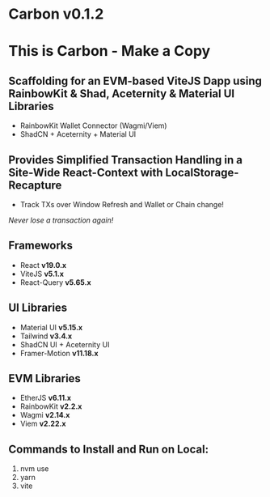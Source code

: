 # Carbon v0.1.2

# This is Carbon - Make a Copy

## Scaffolding for an EVM-based ViteJS Dapp using RainbowKit & Shad, Aceternity & Material UI Libraries

- RainbowKit Wallet Connector (Wagmi/Viem)
- ShadCN + Aceternity + Material UI

## Provides Simplified Transaction Handling in a Site-Wide React-Context with LocalStorage-Recapture
 - Track TXs over Window Refresh and Wallet or Chain change!

*Never lose a transaction again!*

## Frameworks
- React **v19.0.x**
- ViteJS **v5.1.x**
- React-Query **v5.65.x**

## UI Libraries
- Material UI **v5.15.x**
- Tailwind **v3.4.x**
- ShadCN UI + Aceternity UI
- Framer-Motion **v11.18.x**

## EVM Libraries
- EtherJS **v6.11.x**
- RainbowKit **v2.2.x**
- Wagmi **v2.14.x**
- Viem **v2.22.x**

## Commands to Install and Run on Local:
1. nvm use
2. yarn
3. vite
